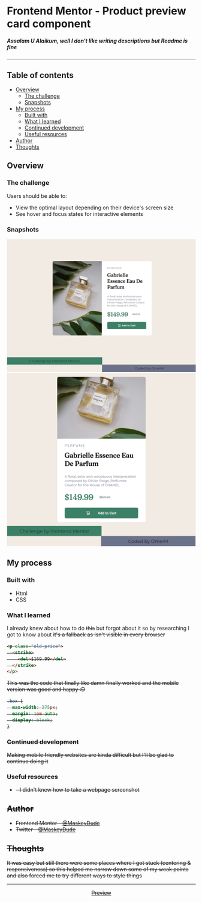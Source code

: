 # Frontend Mentor - Product preview card component

<h5>Assalam U Alaikum, well I don't like writing descriptions but Readme is fine</h5>
<hr>

## Table of contents

- [Overview](#overview)
  - [The challenge](#the-challenge)
  - [Snapshots](#snapshots)
- [My process](#my-process)
  - [Built with](#built-with)
  - [What I learned](#what-i-learned)
  - [Continued development](#continued-development)
  - [Useful resources](#useful-resources)
- [Author](#author)
- [Thoughts](#thoughts)

## Overview

### The challenge

Users should be able to:

- View the optimal layout depending on their device's screen size
- See hover and focus states for interactive elements

### Snapshots

![](img/screenshot-desktop.png)
![](img/screenshot-mobile.png)

## My process

### Built with

- Html
- CSS

### What I learned

I already knew about how to do <strike><del>this</del></strike> but forgot about it so by researching I got to know about <strike> it's a fallback as <del> isn't visible in every browser

```html
<p class="old-price">
  <strike>
    <del>$169.99</del>
  </strike>
</p>
```

This was the code that finally like damn finally worked and the mobile version was good and happy :D

```css
.box {
  max-width: 375px;
  margin: 1em auto;
  display: block;
}
```

### Continued development

Making mobile friendly websites are kinda difficult but I'll be glad to continue doing it

### Useful resources

- [](https://www.makeuseof.com/how-to-full-page-screenshot-chrome-firefox/) - I didn't knew how to take a webpage screenshot

## Author

- Frontend Mentor - [@MaskeyDude](https://www.frontendmentor.io/profile/MaskeyDude)
- Twitter - [@MaskeyDude](https://www.twitter.com/MaskeyDude)

## Thoughts

It was easy but still there were some places where I got stuck (centering & responsiveness) so this helped me narrow down some of my weak points and also forced me to try different ways to style things

<hr>
<div align="center">
<a href="">Preview</a>
</div>
